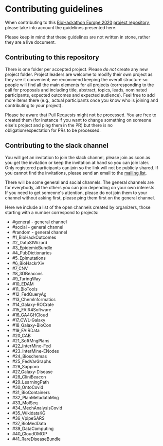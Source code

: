 # Contributing guidelines

When contributing to this [BioHackathon Europe 2020](biohackathon-europe.org/) [project repository](https://github.com/elixir-europe/BioHackathon-projects-2020), please take into account the guidelines presented here.

Please keep in mind that these guidelines are not written in stone, rather they are a live document.

## Contributing to this repository

There is one folder per accepted project. Please *do not* create any new project folder. Project leaders are welcome to modify their own project as they see it convenient; we recommend keeping the overall structure so people will find all the main elements for all projects (corresponding to the call for proposals and including title, abstract, topics, leads, nominated participants, expected outcomes and expected audience). Feel free to add more items there (e.g., actual participants once you know who is joining and contributing to your project).

Please be aware that Pull Requests might not be processed. You are free to created them (for instance if you want to change something on someone else's project and ping them in the PR) but there is no obligation/expectation for PRs to be processed. 

## Contributing to the slack channel

You will get an invitation to join the slack channel, please join as soon as you get the invitation or keep the invitation at hand so you can join later. Only registered participants can join so the link will not be publicly shared. If you cannot find the invitations, please send an email to the [mailing list](mailto:biohackathon-europe@elixir-europe.org).

There will be some general and social channels. The general channels are for everybody, all the others you can join depending on your own interests. If you need to get someone's attention, please do not join them to your channel without asking first, please ping them first on the general channel.

Here we include a list of the open channels created by organizers, those starting with a number correspond to projects:
* #general - general channel
* #social - general channel
* #random - general channel
* #1_BioHackOutcomes
* #2_DataStWizard
* #3_EpidemicBundle
* #4_PubDictionaries
* #5_Epimutations
* #6_BioHackrXiv
* #7_CNV
* #8_3DBeacons
* #9_TuringWay
* #10_EDAM
* #11_BioTools
* #12_FedQueryAg
* #13_ChemInformatics
* #14_Galaxy-ROCrate
* #15_FAIR4Software
* #16_GA4GHCloud
* #17_CWL-Galaxy
* #18_Galaxy-BioCon
* #19_FAIRData
* #20_CAB
* #21_SoftMngPlans
* #22_InterMine-Fed
* #23_InterMine-ENodes
* #24_Bioschemas
* #25_FedVarGraphs
* #26_Sapporo
* #27_Galaxy-Disease
* #28_CliniBeacon
* #29_LearningPath
* #30_OntoCovid
* #31_BioContainers
* #32_PlanMetadataMng
* #33_MolSeq
* #34_MechAnalysisCovid
* #35_WikidataKG
* #36_VpipeSARS
* #37_BioMedData
* #39_DataComputing
* #40_CloudOMOP
* #41_RareDiseaseBundle
